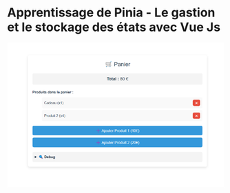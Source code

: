 # Apprentissage de Pinia - Le gastion et le stockage des états avec Vue Js

![Capture d'écran du projet](/public/capture-pinia-learning.png "Capture d'écran du projet")
